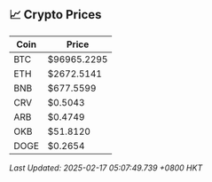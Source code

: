 ## 📈 Crypto Prices

| Coin | Price |
| ---- | ----- |
| BTC | $96965.2295 |
| ETH | $2672.5141 |
| BNB | $677.5599 |
| CRV | $0.5043 |
| ARB | $0.4749 |
| OKB | $51.8120 |
| DOGE | $0.2654 |

_Last Updated: 2025-02-17 05:07:49.739 +0800 HKT_